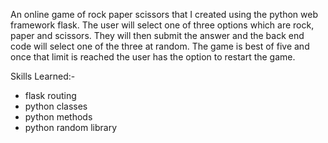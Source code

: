 An online game of rock paper scissors that I created using the python web framework flask. The user will select one of three options which are rock, paper and scissors. They will then submit the answer and the back end code will select one of the three at random. The game is best of five and once that limit is reached the user has the option to restart the game.

Skills Learned:-
- flask routing
- python classes
- python methods
- python random library
